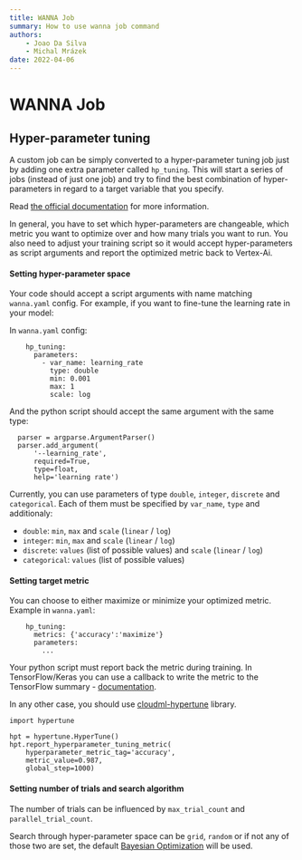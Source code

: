 ```yaml
---
title: WANNA Job
summary: How to use wanna job command
authors:
    - Joao Da Silva
    - Michal Mrázek
date: 2022-04-06
---
```


# WANNA Job



## Hyper-parameter tuning
A custom job can be simply converted to a hyper-parameter tuning job just by adding 
one extra parameter called `hp_tuning`. This will start a series of jobs (instead of just one job) 
and try to find the best combination of hyper-parameters in regard to a target variable that you specify.

Read [the official documentation](https://cloud.google.com/ai-platform/training/docs/using-hyperparameter-tuning) for more information.

In general, you have to set which hyper-parameters are changeable, which metric you want to optimize over
and how many trials you want to run. You also need to adjust your training script so it would accept
hyper-parameters as script arguments and report the optimized metric back to Vertex-Ai.

#### Setting hyper-parameter space
Your code should accept a script arguments with name matching `wanna.yaml` config.
For example, if you want to fine-tune the learning rate in your model:

In `wanna.yaml` config:

```
    hp_tuning:
      parameters:
        - var_name: learning_rate
          type: double
          min: 0.001
          max: 1
          scale: log
```

And the python script should accept the same argument with the same type:

```
  parser = argparse.ArgumentParser()
  parser.add_argument(
      '--learning_rate',
      required=True,
      type=float,
      help='learning rate')
```

Currently, you can use parameters of type `double`, `integer`, `discrete` and `categorical`.
Each of them must be specified by `var_name`, `type` and additionaly:

- `double`: `min`, `max` and `scale` (`linear` / `log`)
- `integer`: `min`, `max` and `scale` (`linear` / `log`)
- `discrete`: `values` (list of possible values)  and `scale` (`linear` / `log`)
- `categorical`: `values` (list of possible values)


#### Setting target metric
You can choose to either maximize or minimize your optimized metric. Example in `wanna.yaml`:

```
    hp_tuning:
      metrics: {'accuracy':'maximize'}
      parameters:
        ...
```

Your python script must report back the metric during training. In TensorFlow/Keras you can use
a callback to write the metric to the TensorFlow summary - [documentation](https://cloud.google.com/ai-platform/training/docs/using-hyperparameter-tuning#tensorflow_with_a_runtime_version).

In any other case, you should use [cloudml-hypertune](https://github.com/GoogleCloudPlatform/cloudml-hypertune) library.

```
import hypertune

hpt = hypertune.HyperTune()
hpt.report_hyperparameter_tuning_metric(
    hyperparameter_metric_tag='accuracy',
    metric_value=0.987,
    global_step=1000)
```

#### Setting number of trials and search algorithm
The number of trials can be influenced by `max_trial_count` and `parallel_trial_count`.

Search through hyper-parameter space can be `grid`, `random` or if not any of those two are set,
the default [Bayesian Optimization](https://cloud.google.com/blog/products/ai-machine-learning/hyperparameter-tuning-cloud-machine-learning-engine-using-bayesian-optimization) will be used.
